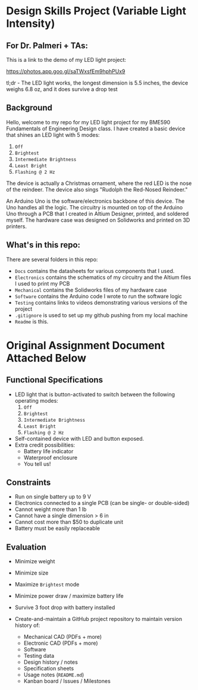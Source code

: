 # Design Skills Project (Variable Light Intensity)

## For Dr. Palmeri + TAs: 
This is a link to the demo of my LED light project:

https://photos.app.goo.gl/saTWxsfEm9hphPUx9

tl;dr - The LED light works, the longest dimension is 5.5 inches, the device weighs 6.8 oz, and it does survive a drop test

## Background

Hello, welcome to my repo for my LED light project for my BME590 Fundamentals of Engineering Design class. 
I have created a basic device that shines an LED light with 5 modes: 
  1. `Off`
  1. `Brightest`
  1. `Intermediate Brightness`
  1. `Least Bright`
  1. `Flashing @ 2 Hz`
 
The device is actually a Christmas ornament, where the red LED is the nose of the reindeer. The device also sings "Rudolph the Red-Nosed Reindeer."

An Arduino Uno is the software/electronics backbone of this device. The Uno handles all the logic. The circuitry is mounted on top of the Arduino Uno through a PCB that I created in Altium Designer, printed, and soldered myself. The hardware case was designed on Solidworks and printed on 3D printers. 

## What's in this repo:

There are several folders in this repo:
 * `Docs` contains the datasheets for various components that I used. 
 * `Electronics` contains the schematics of my circuitry and the Altium files I used to print my PCB
 * `Mechanical` contains the Solidworks files of my hardware case
 * `Software` contains the Arduino code I wrote to run the software logic
 * `Testing` contains links to videos demonstrating various versions of the project
 * `.gitignore` is used to set up my github pushing from my local machine
 * `Readme` is this.
 
 
# Original Assignment Document Attached Below

## Functional Specifications
* LED light that is button-activated to switch between the following operating modes:
  1. `Off`
  1. `Brightest`
  1. `Intermediate Brightness`
  1. `Least Bright`
  1. `Flashing @ 2 Hz`
* Self-contained device with LED and button exposed.
* Extra credit possibilities:
  + Battery life indicator
  + Waterproof enclosure
  + You tell us!

## Constraints
* Run on single battery up to 9 V
* Electronics connected to a single PCB (can be single- or double-sided)
* Cannot weight more than 1 lb
* Cannot have a single dimension > 6 in
* Cannot cost more than $50 to duplicate unit
* Battery must be easily replaceable

## Evaluation
* Minimize weight
* Minimize size
* Maximize `Brightest` mode
* Minimize power draw / maximize battery life
* Survive 3 foot drop with battery installed

* Create-and-maintain a GitHub project repository to maintain version history of:
  + Mechanical CAD (PDFs + more)
  + Electronic CAD (PDFs + more)
  + Software
  + Testing data
  + Design history / notes
  + Specification sheets
  + Usage notes (`README.md`)
  + Kanban board / Issues / Milestones
